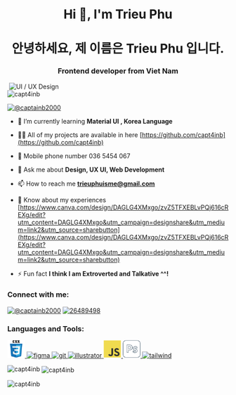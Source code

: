 <h1 align="center">Hi 👋, I'm Trieu Phu</h1>
<h1 align="center">안녕하세요, 제 이름은 Trieu Phu 입니다.</h1>
<h3 align="center">Frontend developer from Viet Nam </h3>
<img src="https://globaleducation.s3.ap-south-1.amazonaws.com/globaledu/gif/front-end-development.gif" align="right" width="500" alt="UI / UX Design" title="UI / UX Design" data-aos="fade-up" loop="-1">
<p align="left"> <img src="https://komarev.com/ghpvc/?username=capt4inb&label=Profile%20views&color=0e75b6&style=flat" alt="capt4inb" /> </p>

<p align="left"> <a href="https://twitter.com/@captainb2000" target="blank"><img src="https://img.shields.io/twitter/follow/@captainb2000?logo=twitter&style=for-the-badge" alt="@captainb2000" /></a> </p>

- 🌱 I’m currently learning **Material UI , Korea Language**

- 👨‍💻 All of my projects are available in here [https://github.com/capt4inb](https://github.com/capt4inb)

- 📝 Mobile phone number 036 5454 067

- 💬 Ask me about **Design, UX UI, Web Development**

- 📫 How to reach me **trieuphuisme@gmail.com**

- 📄 Know about my experiences [https://www.canva.com/design/DAGLG4XMxgo/zvZ5TFXEBLvPQj616cREXg/edit?utm_content=DAGLG4XMxgo&utm_campaign=designshare&utm_medium=link2&utm_source=sharebutton](https://www.canva.com/design/DAGLG4XMxgo/zvZ5TFXEBLvPQj616cREXg/edit?utm_content=DAGLG4XMxgo&utm_campaign=designshare&utm_medium=link2&utm_source=sharebutton)

- ⚡ Fun fact **I think I am Extroverted and Talkative ^^!**

<h3 align="left">Connect with me:</h3>
<p align="left">
<a href="https://twitter.com/@captainb2000" target="blank"><img align="center" src="https://raw.githubusercontent.com/rahuldkjain/github-profile-readme-generator/master/src/images/icons/Social/twitter.svg" alt="@captainb2000" height="30" width="40" /></a>
<a href="https://stackoverflow.com/users/26489498" target="blank"><img align="center" src="https://raw.githubusercontent.com/rahuldkjain/github-profile-readme-generator/master/src/images/icons/Social/stack-overflow.svg" alt="26489498" height="30" width="40" /></a>
</p>

<h3 align="left">Languages and Tools:</h3>
<p align="left"> <a href="https://www.w3schools.com/css/" target="_blank" rel="noreferrer"> <img src="https://raw.githubusercontent.com/devicons/devicon/master/icons/css3/css3-original-wordmark.svg" alt="css3" width="40" height="40"/> </a> <a href="https://www.figma.com/" target="_blank" rel="noreferrer"> <img src="https://www.vectorlogo.zone/logos/figma/figma-icon.svg" alt="figma" width="40" height="40"/> </a> <a href="https://git-scm.com/" target="_blank" rel="noreferrer"> <img src="https://www.vectorlogo.zone/logos/git-scm/git-scm-icon.svg" alt="git" width="40" height="40"/> </a> <a href="https://www.adobe.com/in/products/illustrator.html" target="_blank" rel="noreferrer"> <img src="https://www.vectorlogo.zone/logos/adobe_illustrator/adobe_illustrator-icon.svg" alt="illustrator" width="40" height="40"/> </a> <a href="https://developer.mozilla.org/en-US/docs/Web/JavaScript" target="_blank" rel="noreferrer"> <img src="https://raw.githubusercontent.com/devicons/devicon/master/icons/javascript/javascript-original.svg" alt="javascript" width="40" height="40"/> </a> <a href="https://www.photoshop.com/en" target="_blank" rel="noreferrer"> <img src="https://raw.githubusercontent.com/devicons/devicon/master/icons/photoshop/photoshop-line.svg" alt="photoshop" width="40" height="40"/> </a> <a href="https://tailwindcss.com/" target="_blank" rel="noreferrer"> <img src="https://www.vectorlogo.zone/logos/tailwindcss/tailwindcss-icon.svg" alt="tailwind" width="40" height="40"/> </a> </p>

<p><img align="left" src="https://github-readme-stats.vercel.app/api/top-langs?username=capt4inb&show_icons=true&locale=en&layout=compact" alt="capt4inb" /></p>

<p>&nbsp;<img align="center" src="https://github-readme-stats.vercel.app/api?username=capt4inb&show_icons=true&locale=en" alt="capt4inb" /></p>

<p><img align="center" src="https://github-readme-streak-stats.herokuapp.com/?user=capt4inb&" alt="capt4inb" /></p>
